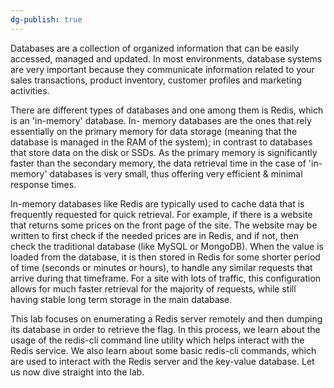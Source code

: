 ```yaml
---
dg-publish: true
---
```

Databases are a collection of organized information that can be easily accessed, managed and updated. In most environments, database systems are very important because they communicate information related to your sales transactions, product inventory, customer profiles and marketing activities.

There are different types of databases and one among them is Redis, which is an 'in-memory' database. In- memory databases are the ones that rely essentially on the primary memory for data storage (meaning that the database is managed in the RAM of the system); in contrast to databases that store data on the disk or SSDs. As the primary memory is significantly faster than the secondary memory, the data retrieval time in the case of 'in-memory' databases is very small, thus offering very efficient & minimal response times.

In-memory databases like Redis are typically used to cache data that is frequently requested for quick retrieval. For example, if there is a website that returns some prices on the front page of the site. The website may be written to first check if the needed prices are in Redis, and if not, then check the traditional database (like MySQL or MongoDB). When the value is loaded from the database, it is then stored in Redis for some shorter period of time (seconds or minutes or hours), to handle any similar requests that arrive during that timeframe. For a site with lots of traffic, this configuration allows for much faster retrieval for the majority of requests, while still having stable long term storage in the main database.

This lab focuses on enumerating a Redis server remotely and then dumping its database in order to retrieve the flag. In this process, we learn about the usage of the redis-cli command line utility which helps interact with the Redis service. We also learn about some basic redis-cli commands, which are used to interact with the Redis server and the key-value database.
Let us now dive straight into the lab.
